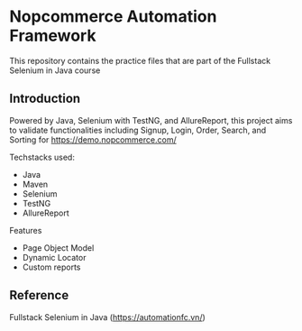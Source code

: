 # Nopcommerce Automation Framework
This repository contains the practice files that are part of the Fullstack Selenium in Java course
## Introduction
Powered by Java, Selenium with TestNG, and AllureReport, this project aims to validate functionalities including Signup, Login, Order, Search, and Sorting for https://demo.nopcommerce.com/

Techstacks used:
* Java 
* Maven 
* Selenium
* TestNG
* AllureReport 

Features
* Page Object Model
* Dynamic Locator
* Custom reports

[//]: # (* Selenium WebDriver 4.16.1 Browser automation)

[//]: # (* TestNG 7.8.0 for test execution and parallel testing)

[//]: # (* log4j for comprehensive logging)

[//]: # (* ReportNG 1.1.4 for detailed HTML reporting)

[//]: # (* Cross-browser testing support)

[//]: # (* Parallel test execution)

[//]: # (* Cucumber 7.15.0 for BDD implementation)

[//]: # (* WebDriverManager 5.6.3 for automated driver management)

[//]: # (* Jackson for JSON data handling)

[//]: # (* Maven for dependency management)

[//]: # (* Screenshot capture on test failure)

[//]: # (* Data-driven testing capabilities)

## Reference
Fullstack Selenium in Java (https://automationfc.vn/)




